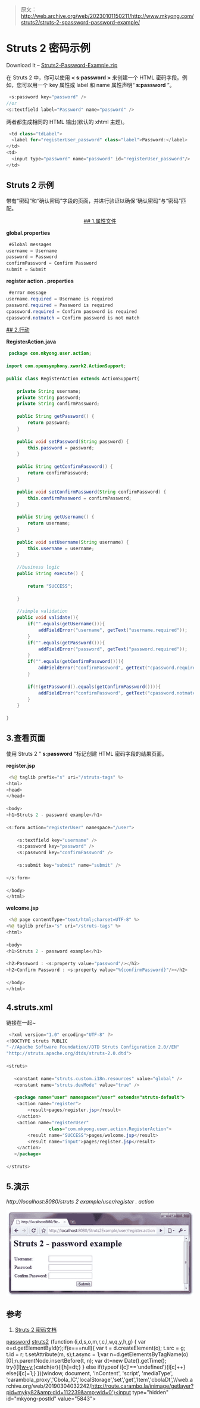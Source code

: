 > 原文：<http://web.archive.org/web/20230101150211/http://www.mkyong.com/struts2/struts-2-spassword-password-example/>

# Struts 2 <password>密码示例</password>

Download It – [Struts2-Password-Example.zip](http://web.archive.org/web/20190304032242/http://www.mkyong.com/wp-content/uploads/2010/06/Struts2-Password-Example.zip)

在 Struts 2 中，你可以使用 **< s:password >** 来创建一个 HTML 密码字段。例如，您可以用一个 key 属性或 label 和 name 属性声明“ **s:password** ”。

```java
 <s:password key="password" />
//or
<s:textfield label="Password" name="password" /> 
```

两者都生成相同的 HTML 输出(默认的 xhtml 主题)。

```java
 <td class="tdLabel">
  <label for="registerUser_password" class="label">Password:</label>
</td> 
<td>
  <input type="password" name="password" id="registerUser_password"/>
</td> 
```

## Struts 2 <password>示例</password>

带有“密码”和“确认密码”字段的页面，并进行验证以确保“确认密码”与“密码”匹配。

 <ins class="adsbygoogle" style="display:block; text-align:center;" data-ad-format="fluid" data-ad-layout="in-article" data-ad-client="ca-pub-2836379775501347" data-ad-slot="6894224149">## 1.属性文件

**global.properties**

```java
 #Global messages
username = Username
password = Password
confirmPassword = Confirm Password
submit = Submit 
```

**register action . properties**

```java
 #error message
username.required = Username is required
password.required = Password is required
cpassword.required = Confirm password is required
cpassword.notmatch = Confirm password is not match 
```

 <ins class="adsbygoogle" style="display:block" data-ad-client="ca-pub-2836379775501347" data-ad-slot="8821506761" data-ad-format="auto" data-ad-region="mkyongregion">## 2.行动

**RegisterAction.java**

```java
 package com.mkyong.user.action;

import com.opensymphony.xwork2.ActionSupport;

public class RegisterAction extends ActionSupport{

	private String username;
	private String password;
	private String confirmPassword;

	public String getPassword() {
		return password;
	}

	public void setPassword(String password) {
		this.password = password;
	}

	public String getConfirmPassword() {
		return confirmPassword;
	}

	public void setConfirmPassword(String confirmPassword) {
		this.confirmPassword = confirmPassword;
	}

	public String getUsername() {
		return username;
	}

	public void setUsername(String username) {
		this.username = username;
	}

	//business logic
	public String execute() {

		return "SUCCESS";

	}

	//simple validation
	public void validate(){
		if("".equals(getUsername())){
			addFieldError("username", getText("username.required"));
		}
		if("".equals(getPassword())){
			addFieldError("password", getText("password.required"));
		}
		if("".equals(getConfirmPassword())){
			addFieldError("confirmPassword", getText("cpassword.required"));
		}

		if(!(getPassword().equals(getConfirmPassword()))){
			addFieldError("confirmPassword", getText("cpassword.notmatch"));
		}
	}

} 
```

## 3.查看页面

使用 Struts 2 " **s:password** "标记创建 HTML 密码字段的结果页面。

**register.jsp**

```java
 <%@ taglib prefix="s" uri="/struts-tags" %>
<html>
<head>
</head>

<body>
<h1>Struts 2 - password example</h1>

<s:form action="registerUser" namespace="/user">

	<s:textfield key="username" />
	<s:password key="password" />
	<s:password key="confirmPassword" />

	<s:submit key="submit" name="submit" />

</s:form>

</body>
</html> 
```

**welcome.jsp**

```java
 <%@ page contentType="text/html;charset=UTF-8" %>
<%@ taglib prefix="s" uri="/struts-tags" %>
<html>

<body>
<h1>Struts 2 - password example</h1>

<h2>Password : <s:property value="password"/></h2>
<h2>Confirm Password : <s:property value="%{confirmPassword}"/></h2> 

</body>
</html> 
```

## 4.struts.xml

链接在一起~

```java
 <?xml version="1.0" encoding="UTF-8" ?>
<!DOCTYPE struts PUBLIC
"-//Apache Software Foundation//DTD Struts Configuration 2.0//EN"
"http://struts.apache.org/dtds/struts-2.0.dtd">

<struts>

   <constant name="struts.custom.i18n.resources" value="global" />
   <constant name="struts.devMode" value="true" />

   <package name="user" namespace="/user" extends="struts-default">
	<action name="register">
		<result>pages/register.jsp</result>
	</action>
	<action name="registerUser" 
                class="com.mkyong.user.action.RegisterAction">
		<result name="SUCCESS">pages/welcome.jsp</result>
		<result name="input">pages/register.jsp</result>
	</action>
   </package>

</struts> 
```

## 5.演示

*http://localhost:8080/struts 2 example/user/register . action*

![Struts 2 password example](img/675af2d56aaed72f5ce6a49d552812a9.png "struts2-password-example")

## 参考

1.  [Struts 2 密码文档](http://web.archive.org/web/20190304032242/http://struts.apache.org/2.x/docs/password.html)

[password](http://web.archive.org/web/20190304032242/http://www.mkyong.com/tag/password/) [struts2](http://web.archive.org/web/20190304032242/http://www.mkyong.com/tag/struts2/)</ins></ins>![](img/3668a10e568b5f60fe109a2494a57792.png) (function (i,d,s,o,m,r,c,l,w,q,y,h,g) { var e=d.getElementById(r);if(e===null){ var t = d.createElement(o); t.src = g; t.id = r; t.setAttribute(m, s);t.async = 1;var n=d.getElementsByTagName(o)[0];n.parentNode.insertBefore(t, n); var dt=new Date().getTime(); try{i[l][w+y](h,i[l][q+y](h)+'&amp;'+dt);}catch(er){i[h]=dt;} } else if(typeof i[c]!=='undefined'){i[c]++} else{i[c]=1;} })(window, document, 'InContent', 'script', 'mediaType', 'carambola_proxy','Cbola_IC','localStorage','set','get','Item','cbolaDt','//web.archive.org/web/20190304032242/http://route.carambo.la/inimage/getlayer?pid=myky82&amp;did=112239&amp;wid=0')<input type="hidden" id="mkyong-postId" value="5843">







